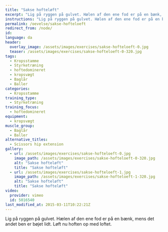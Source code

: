 ```yaml
---
title: "Sakse hofteløft"
excerpt: "Lig på ryggen på gulvet. Hælen af den ene fod er på en bænk, mens det andet ben er bøjet lidt. Løft nu hoften op med loftet."
instructions: "Lig på ryggen på gulvet. Hælen af den ene fod er på en bænk, mens det andet ben er bøjet lidt. Løft nu hoften op med loftet."
permalink: /oevelse/sakse-hofteloeft
redirect_from: /node/
id: 
language: da
header:
  overlay_image: /assets/images/exercises/sakse-hofteloeft-0.jpg
  teaser: /assets/images/exercises/sakse-hofteloeft-0-320.jpg
tags:
  - Kropsstamme
  - Styrketræning
  - hoftedomineret
  - kropsvægt
  - Baglår
  - Baller
categories:
  - Kropsstamme
training_type: 
  - Styrketræning
training_focus: 
  - hoftedomineret
equipment:
  - kropsvægt
muscle_group:
  - Baglår
  - Baller
alternative_titles:
  - Scissors hip extension
gallery:
  - url: /assets/images/exercises/sakse-hofteloeft-0.jpg
    image_path: /assets/images/exercises/sakse-hofteloeft-0-320.jpg
    alt: "Sakse hofteløft"
    title: "Sakse hofteløft"
  - url: /assets/images/exercises/sakse-hofteloeft-1.jpg
    image_path: /assets/images/exercises/sakse-hofteloeft-1-320.jpg
    alt: "Sakse hofteløft"
    title: "Sakse hofteløft"
video:
  provider: vimeo
  id: 5016540
last_modified_at: 2015-03-11T10:22:21Z
---
```


Lig på ryggen på gulvet. Hælen af den ene fod er på en bænk, mens det andet ben er bøjet lidt. Løft nu hoften op med loftet.
